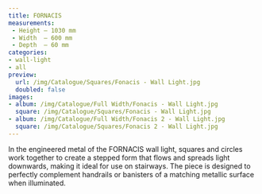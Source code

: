 ```yaml
---
title: FORNACIS
measurements:
 - Height — 1030 mm
 - Width  — 600 mm
 - Depth  — 60 mm
categories:
- wall-light
- all
preview:
  url: /img/Catalogue/Squares/Fonacis - Wall Light.jpg
  doubled: false
images:
- album: /img/Catalogue/Full Width/Fonacis - Wall Light.jpg
  square: /img/Catalogue/Squares/Fonacis - Wall Light.jpg
- album: /img/Catalogue/Full Width/Fonacis 2 - Wall Light.jpg
  square: /img/Catalogue/Squares/Fonacis 2 - Wall Light.jpg
---
```


In the engineered metal of the FORNACIS wall light, squares and circles work together to create a stepped form that flows and spreads light downwards, making it ideal for use on stairways. The piece is designed to perfectly complement handrails or banisters of a matching metallic surface when illuminated.
